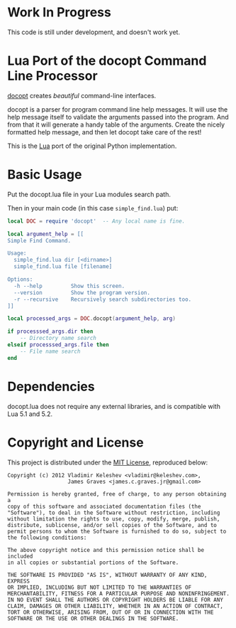 # Work In Progress

This code is still under development, and doesn't work yet.

# Lua Port of the docopt Command Line Processor

[docopt](http://docopt.org) creates _beautiful_ command-line interfaces.

docopt is a parser for program command line help messages.  It will use
the help message itself to validate the arguments passed into the
program.  And from that it will generate a handy table of the
arguments.  Create the nicely formatted help message, and then let
docopt take care of the rest!

This is the [Lua](http://www.lua.org) port of the original Python
implementation.

# Basic Usage

Put the docopt.lua file in your Lua modules search path.

Then in your main code (in this case `simple_find.lua`) put:

```lua
local DOC = require 'docopt'  -- Any local name is fine.

local argument_help = [[
Simple Find Command.

Usage:
  simple_find.lua dir [<dirname>]
  simple_find.lua file [filename]

Options:
  -h --help         Show this screen.
  --version         Show the program version.
  -r --recursive    Recursively search subdirectories too.
]]

local processed_args = DOC.docopt(argument_help, arg)

if processsed_args.dir then
    -- Directory name search
elseif processsed_args.file then
    -- File name search
end
```


# Dependencies

docopt.lua does not require any external libraries, and is compatible
with Lua 5.1 and 5.2.

# Copyright and License

This project is distributed under the 
[MIT License](http://www.opensource.org/licenses/mit-license.html), 
reproduced below:
```
Copyright (c) 2012 Vladimir Keleshev <vladimir@keleshev.com>, 
                   James Graves <james.c.graves.jr@gmail.com>

Permission is hereby granted, free of charge, to any person obtaining a
copy of this software and associated documentation files (the
"Software"), to deal in the Software without restriction, including
without limitation the rights to use, copy, modify, merge, publish,
distribute, sublicense, and/or sell copies of the Software, and to
permit persons to whom the Software is furnished to do so, subject to
the following conditions:

The above copyright notice and this permission notice shall be included
in all copies or substantial portions of the Software.

THE SOFTWARE IS PROVIDED "AS IS", WITHOUT WARRANTY OF ANY KIND, EXPRESS
OR IMPLIED, INCLUDING BUT NOT LIMITED TO THE WARRANTIES OF
MERCHANTABILITY, FITNESS FOR A PARTICULAR PURPOSE AND NONINFRINGEMENT.
IN NO EVENT SHALL THE AUTHORS OR COPYRIGHT HOLDERS BE LIABLE FOR ANY
CLAIM, DAMAGES OR OTHER LIABILITY, WHETHER IN AN ACTION OF CONTRACT,
TORT OR OTHERWISE, ARISING FROM, OUT OF OR IN CONNECTION WITH THE
SOFTWARE OR THE USE OR OTHER DEALINGS IN THE SOFTWARE.
``` 
